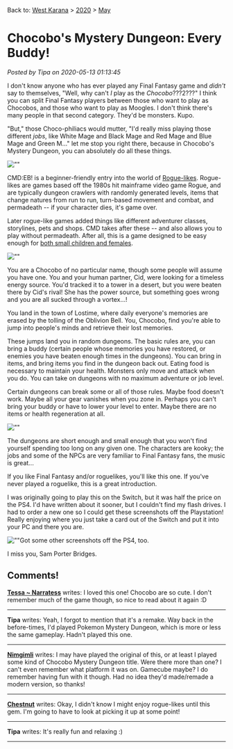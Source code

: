 Back to: [West Karana](/posts/westkarana.md) > [2020](/posts/2020/westkarana.md) > [May](./westkarana.md)
# Chocobo's Mystery Dungeon: Every Buddy!

*Posted by Tipa on 2020-05-13 01:13:45*


I don't know anyone who has ever played any Final Fantasy game and *didn't* say to themselves, \"Well, why can't *I* play as the *Chocobo*???2???\" I think you can split Final Fantasy players between those who want to play as Chocobos, and those who want to play as Moogles. I don't think there's many people in that second category. They'd be monsters. Kupo.



\"But,\" those Choco-philiacs would mutter, \"I'd really miss playing those different *jobs*, like White Mage and Black Mage and Red Mage and Blue Mage and Green M...\" let me stop you right there, because in Chocobo's Mystery Dungeon, you can absolutely do all these things.



![\"\"](\"https://chasingdings.com/wp-content/uploads/2020/05/Chocobo’s-Mystery-Dungeon-EVERY-BUDDY_20200508204542-1024x576.jpg\")

CMD:EB! is a beginner-friendly entry into the world of [Rogue-likes](\"https://en.wikipedia.org/wiki/Roguelike\"). Rogue-likes are games based off the 1980s hit mainframe video game Rogue, and are typically dungeon crawlers with randomly generated levels, items that change natures from run to run, turn-based movement and combat, and permadeath -- if your character dies, it's game over.



Later rogue-like games added things like different adventurer classes, storylines, pets and shops. CMD takes after these -- and also allows you to play without permadeath. After all, this is a game designed to be easy enough for [both small children and females](\"http://www.cubed3.com/news/9702/1/c3-exclusive-interview-hand-talks-chocobo-mystery-dungeon-on-nintendo.html\").



![\"\"](\"https://chasingdings.com/wp-content/uploads/2020/05/Chocobo’s-Mystery-Dungeon-EVERY-BUDDY_20200508210553-1024x576.jpg\")

You are a Chocobo of no particular name, though some people will assume you have one. You and your human partner, Cid, were looking for a timeless energy source. You'd tracked it to a tower in a desert, but you were beaten there by Cid's rival! She has the power source, but something goes wrong and you are all sucked through a vortex...!



You land in the town of Lostime, where daily everyone's memories are erased by the tolling of the Oblivion Bell. You, Chocobo, find you're able to jump into people's minds and retrieve their lost memories.



These jumps land you in random dungeons. The basic rules are, you can bring a buddy (certain people whose memories you have restored, or enemies you have beaten enough times in the dungeons). You can bring in items, and bring items you find in the dungeon back out. Eating food is necessary to maintain your health. Monsters only move and attack when you do. You can take on dungeons with no maximum adventure or job level.



Certain dungeons can break some or all of those rules. Maybe food doesn't work. Maybe all your gear vanishes when you zone in. Perhaps you can't bring your buddy or have to lower your level to enter. Maybe there are no items or health regeneration at all.



![\"\"](\"https://chasingdings.com/wp-content/uploads/2020/05/Chocobo’s-Mystery-Dungeon-EVERY-BUDDY_20200506210545-1024x576.jpg\")

The dungeons are short enough and small enough that you won't find yourself spending too long on any given one. The characters are kooky; the jobs and some of the NPCs are very familiar to Final Fantasy fans, the music is great...



If you like Final Fantasy and/or roguelikes, you'll like this one. If you've never played a roguelike, this is a great introduction.



I was originally going to play this on the Switch, but it was half the price on the PS4. I'd have written about it sooner, but I couldn't find my flash drives. I had to order a new one so I could get these screenshots off the Playstation! Really enjoying where you just take a card out of the Switch and put it into your PC and there you are.



![\"\"](\"https://chasingdings.com/wp-content/uploads/2020/05/DEATH-STRANDING_20191215221828-1024x576.jpg\")Got some other screenshots off the PS4, too.

I miss you, Sam Porter Bridges.



## Comments!

**[Tessa ~ Narratess](http://www.narratess.com)** writes: I loved this one! Chocobo are so cute. I don't remember much of the game though, so nice to read about it again :D

---

**Tipa** writes: Yeah, I forgot to mention that it's a remake. Way back in the before-times, I'd played Pokemon Mystery Dungeon, which is more or less the same gameplay. Hadn't played this one.

---

**[Nimgimli](https://dragonchasers.com)** writes: I may have played the original of this, or at least I played some kind of Chocobo Mystery Dungeon title. Were there more than one? I can't even remember what platform it was on. Gamecube maybe? I do remember having fun with it though. Had no idea they'd made/remade a modern version, so thanks!

---

**[Chestnut](https://gamergirlconfessions.com/)** writes: Okay, I didn't know I might enjoy rogue-likes until this gem. I'm going to have to look at picking it up at some point!

---

**Tipa** writes: It's really fun and relaxing :)

---

